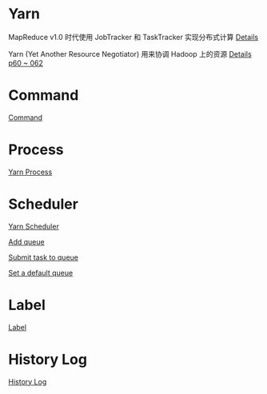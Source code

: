 # Yarn

MapReduce v1.0 时代使用 JobTracker 和 TaskTracker 实现分布式计算  [Details](https://www.bilibili.com/video/BV1VQ4y157wK/?p=59&spm_id_from=pageDriver&vd_source=2b0f5d4521fd544614edfc30d4ab38e1)

Yarn (Yet Another Resource Negotiator) 用来协调 Hadoop 上的资源  [Details p60 ~ 062](https://www.bilibili.com/video/BV1VQ4y157wK/?p=60)

# Command

[Command](https://www.bilibili.com/video/BV1VQ4y157wK/?p=65&spm_id_from=pageDriver&vd_source=2b0f5d4521fd544614edfc30d4ab38e1)

# Process

[Yarn Process](https://www.bilibili.com/video/BV1VQ4y157wK/?p=64&spm_id_from=pageDriver&vd_source=2b0f5d4521fd544614edfc30d4ab38e1)

# Scheduler

[Yarn Scheduler](https://www.bilibili.com/video/BV1VQ4y157wK/?p=66&spm_id_from=pageDriver&vd_source=2b0f5d4521fd544614edfc30d4ab38e1)

[Add queue](https://www.bilibili.com/video/BV1VQ4y157wK/?p=67&spm_id_from=pageDriver&vd_source=2b0f5d4521fd544614edfc30d4ab38e1)

[Submit task to queue](https://www.bilibili.com/video/BV1VQ4y157wK/?p=68&spm_id_from=pageDriver&vd_source=2b0f5d4521fd544614edfc30d4ab38e1)

[Set a default queue](https://www.bilibili.com/video/BV1VQ4y157wK/?p=69&spm_id_from=pageDriver&vd_source=2b0f5d4521fd544614edfc30d4ab38e1)

# Label

[Label](https://www.bilibili.com/video/BV1VQ4y157wK/?p=70&spm_id_from=pageDriver&vd_source=2b0f5d4521fd544614edfc30d4ab38e1)

# History Log

[History Log](https://www.bilibili.com/video/BV1VQ4y157wK/?p=63&spm_id_from=pageDriver&vd_source=2b0f5d4521fd544614edfc30d4ab38e1)
